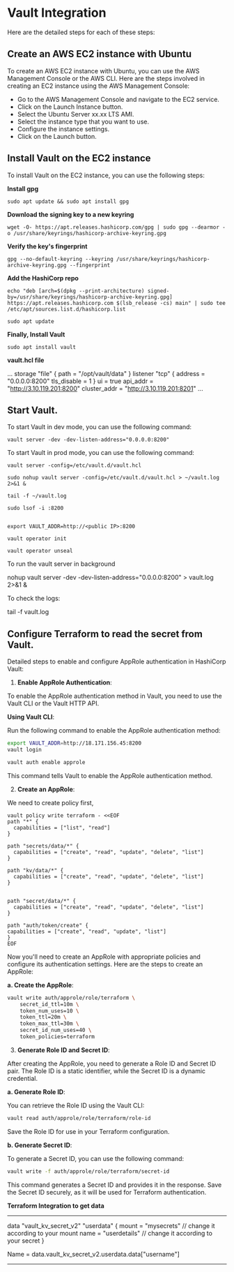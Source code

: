 # Vault Integration

Here are the detailed steps for each of these steps:

## Create an AWS EC2 instance with Ubuntu

To create an AWS EC2 instance with Ubuntu, you can use the AWS Management Console or the AWS CLI. Here are the steps involved in creating an EC2 instance using the AWS Management Console:

- Go to the AWS Management Console and navigate to the EC2 service.
- Click on the Launch Instance button.
- Select the Ubuntu Server xx.xx LTS AMI.
- Select the instance type that you want to use.
- Configure the instance settings.
- Click on the Launch button.

## Install Vault on the EC2 instance

To install Vault on the EC2 instance, you can use the following steps:

**Install gpg**

```
sudo apt update && sudo apt install gpg
```

**Download the signing key to a new keyring**

```
wget -O- https://apt.releases.hashicorp.com/gpg | sudo gpg --dearmor -o /usr/share/keyrings/hashicorp-archive-keyring.gpg
```

**Verify the key's fingerprint**

```
gpg --no-default-keyring --keyring /usr/share/keyrings/hashicorp-archive-keyring.gpg --fingerprint
```

**Add the HashiCorp repo**

```
echo "deb [arch=$(dpkg --print-architecture) signed-by=/usr/share/keyrings/hashicorp-archive-keyring.gpg] https://apt.releases.hashicorp.com $(lsb_release -cs) main" | sudo tee /etc/apt/sources.list.d/hashicorp.list
```

```
sudo apt update
```

**Finally, Install Vault**

```
sudo apt install vault

```

**vault.hcl file**

...
storage "file" {
  path = "/opt/vault/data"
}
listener "tcp" {
  address     = "0.0.0.0:8200"
  tls_disable = 1
}
ui = true
api_addr = "http://3.10.119.201:8200"
cluster_addr = "http://3.10.119.201:8201"
...

## Start Vault.

To start Vault in dev mode, you can use the following command:

```
vault server -dev -dev-listen-address="0.0.0.0:8200"
```

To start Vault in prod mode, you can use the following command:

```
vault server -config=/etc/vault.d/vault.hcl

sudo nohup vault server -config=/etc/vault.d/vault.hcl > ~/vault.log 2>&1 &

tail -f ~/vault.log

sudo lsof -i :8200


export VAULT_ADDR=http://<public IP>:8200

vault operator init

vault operator unseal

```
To run the vault server in background

nohup vault server -dev -dev-listen-address="0.0.0.0:8200" > vault.log 2>&1 &

To check the logs:

tail -f vault.log

## Configure Terraform to read the secret from Vault.

Detailed steps to enable and configure AppRole authentication in HashiCorp Vault:

1. **Enable AppRole Authentication**:

To enable the AppRole authentication method in Vault, you need to use the Vault CLI or the Vault HTTP API.

**Using Vault CLI**:

Run the following command to enable the AppRole authentication method:

```bash
export VAULT_ADDR=http://18.171.156.45:8200
vault login

vault auth enable approle
```

This command tells Vault to enable the AppRole authentication method.

2. **Create an AppRole**:

We need to create policy first,

```
vault policy write terraform - <<EOF
path "*" {
  capabilities = ["list", "read"]
}

path "secrets/data/*" {
  capabilities = ["create", "read", "update", "delete", "list"]
}

path "kv/data/*" {
  capabilities = ["create", "read", "update", "delete", "list"]
}


path "secret/data/*" {
  capabilities = ["create", "read", "update", "delete", "list"]
}

path "auth/token/create" {
capabilities = ["create", "read", "update", "list"]
}
EOF
```

Now you'll need to create an AppRole with appropriate policies and configure its authentication settings. Here are the steps to create an AppRole:

**a. Create the AppRole**:

```bash
vault write auth/approle/role/terraform \
    secret_id_ttl=10m \
    token_num_uses=10 \
    token_ttl=20m \
    token_max_ttl=30m \
    secret_id_num_uses=40 \
    token_policies=terraform
```

3. **Generate Role ID and Secret ID**:

After creating the AppRole, you need to generate a Role ID and Secret ID pair. The Role ID is a static identifier, while the Secret ID is a dynamic credential.

**a. Generate Role ID**:

You can retrieve the Role ID using the Vault CLI:

```bash
vault read auth/approle/role/terraform/role-id
```

Save the Role ID for use in your Terraform configuration.

**b. Generate Secret ID**:

To generate a Secret ID, you can use the following command:

```bash
vault write -f auth/approle/role/terraform/secret-id
   ```

This command generates a Secret ID and provides it in the response. Save the Secret ID securely, as it will be used for Terraform authentication.

**Terraform Integration to get data**

***

data "vault_kv_secret_v2" "userdata" {
  mount = "mysecrets" // change it according to your mount
  name  = "userdetails" // change it according to your secret
}

 Name        = data.vault_kv_secret_v2.userdata.data["username"]

***
